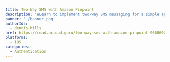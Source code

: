 ```yaml
---
title: Two-Way SMS with Amazon Pinpoint
description: 'WLearn to implement two-way SMS messaging for a simple approach that results in higher levels of customer engagement.'
banner: './banner.png'
authorIds:
  - dennis-hills
href: https://read.acloud.guru/two-way-sms-with-amazon-pinpoint-96686028d5f8
platforms:
  - iOS
categories:
  - Authentication
---
```

